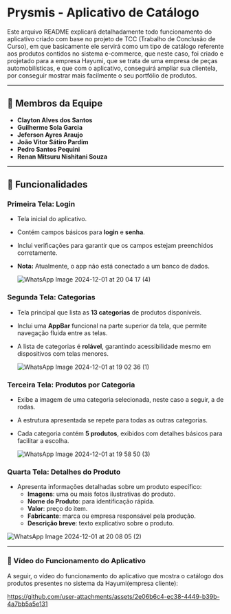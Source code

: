 # Prysmis - Aplicativo de Catálogo  
   
  Este arquivo README explicará detalhadamente todo funcionamento do aplicativo criado com base no projeto de TCC (Trabalho de Conclusão de Curso), em que basicamente ele servirá como um tipo de catálogo referente aos produtos contidos no sistema e-commerce, que neste caso, foi criado e projetado para a empresa Hayumi, que se trata de uma empresa de peças automobilísticas, e que com o aplicativo, conseguirá ampliar sua clientela, por conseguir mostrar mais facilmente o seu portfólio de produtos.  

---

## 👥 Membros da Equipe
- **Clayton Alves dos Santos**  
- **Guilherme Sola Garcia**  
- **Jeferson Ayres Araujo**  
- **João Vitor Sátiro Pardim**  
- **Pedro Santos Pequini**  
- **Renan Mitsuru Nishitani Souza**    

---

## 📱 Funcionalidades  

### **Primeira Tela: Login**  
- Tela inicial do aplicativo.  
- Contém campos básicos para **login** e **senha**.  
- Inclui verificações para garantir que os campos estejam preenchidos corretamente.  
- **Nota:** Atualmente, o app não está conectado a um banco de dados.  

  ![WhatsApp Image 2024-12-01 at 20 04 17 (4)](https://github.com/user-attachments/assets/ee52b3d2-04c5-440f-814a-b5a44b6cc131)   


### **Segunda Tela: Categorias**  
- Tela principal que lista as **13 categorias** de produtos disponíveis.  
- Inclui uma **AppBar** funcional na parte superior da tela, que permite navegação fluida entre as telas.  
- A lista de categorias é **rolável**, garantindo acessibilidade mesmo em dispositivos com telas menores.  

  ![WhatsApp Image 2024-12-01 at 19 02 36 (1)](https://github.com/user-attachments/assets/73982b09-8adc-4557-8faf-1f593bbad65d)  

  
### **Terceira Tela: Produtos por Categoria**  
- Exibe a imagem de uma categoria selecionada, neste caso a seguir, a de rodas.  
- A estrutura apresentada se repete para todas as outras categorias.  
- Cada categoria contém **5 produtos**, exibidos com detalhes básicos para facilitar a escolha.  

  ![WhatsApp Image 2024-12-01 at 19 58 50 (3)](https://github.com/user-attachments/assets/62d2f801-2af6-4dc1-8256-f1b19b79541f)   


### **Quarta Tela: Detalhes do Produto**
- Apresenta informações detalhadas sobre um produto específico:  
  - **Imagens**: uma ou mais fotos ilustrativas do produto.  
  - **Nome do Produto**: para identificação rápida.      
  - **Valor**: preço do item.  
  - **Fabricante**: marca ou empresa responsável pela produção.  
  - **Descrição breve**: texto explicativo sobre o produto.   
    
![WhatsApp Image 2024-12-01 at 20 08 05 (2)](https://github.com/user-attachments/assets/8b7c1c48-8cdc-4f80-83e3-a57d28f7b482)   


---

### **🎥 Vídeo do Funcionamento do Aplicativo**   
A seguir, o vídeo do funcionamento do aplicativo que mostra o catálogo dos produtos presentes no sistema da Hayumi(empresa cliente):
  


https://github.com/user-attachments/assets/2e06b6c4-ec38-4449-b39b-4a7bb5a5e131  




